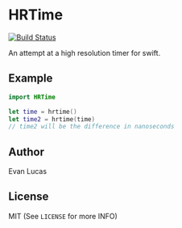 # HRTime

[![Build Status](https://travis-ci.org/evanlucas/HRTime.svg)](https://travis-ci.org/evanlucas/HRTime)

An attempt at a high resolution timer for swift.

## Example

```swift
import HRTime

let time = hrtime()
let time2 = hrtime(time)
// time2 will be the difference in nanoseconds
```

## Author

Evan Lucas

## License

MIT (See `LICENSE` for more INFO)
